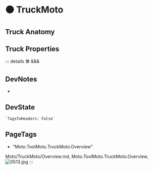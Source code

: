 
# 🟠 <moto>TruckMoto</moto>

## Truck Anatomy

## Truck Properties

::: details 🛠 <dev>&&&</dev>

## DevNotes

-

## DevState

```py
`TagsToHeaders: False`
```

<h2>PageTags</h2>

- "Moto.ToolMoto.TruckMoto.Overview"

Moto/TruckMoto/Overview.md, <dev>Moto.ToolMoto.TruckMoto.Overview</dev>, ![0513.jpg](/PaperPhoto/0513.jpg)
:::
